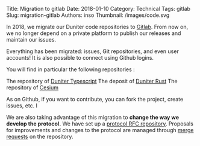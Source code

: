 Title: Migration to gitlab
Date: 2018-01-10
Category: Technical
Tags: gitlab
Slug: migration-gitlab
Authors: inso
Thumbnail: /images/code.svg

In 2018, we migrate our Duniter code repositories to [Gitlab](https://git.duniter.org). 
From now on, we no longer depend on a private platform to publish our releases and maintain our issues.

Everything has been migrated: issues, Git repositories, and even user accounts! 
It is also possible to connect using Github logins. 

You will find in particular the following repositories : 

The repository of [Duniter Typescript](https://git.duniter.org/nodes/typescript/)
The deposit of [Duniter Rust](https://git.repository.org/nodes/rust/)
The repository of [Cesium](https://git.duniter.org/clients/cesium)

As on Github, if you want to contribute, you can fork the project, create issues, etc. I
  
We are also taking advantage of this migration to **change the way we develop the protocol.** 
We have set up a [protocol RFC repository](https://git.duniter.org/nodes/common/doc).
Proposals for improvements and changes to the protocol are managed through [merge requests](https://git.duniter.org/nodes/common/doc/merge_requests)
on the repository.
